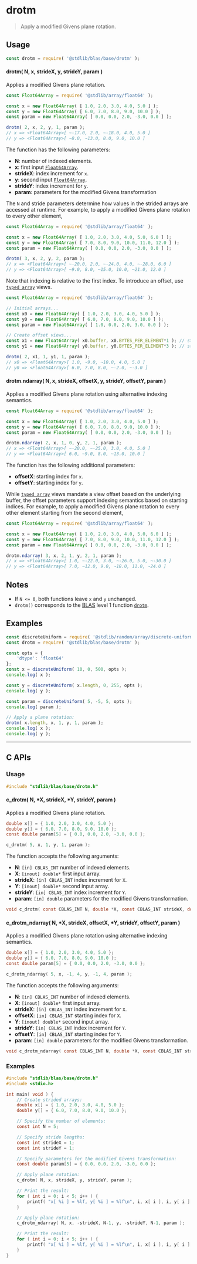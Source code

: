 <!--

@license Apache-2.0

Copyright (c) 2024 The Stdlib Authors.

Licensed under the Apache License, Version 2.0 (the "License");
you may not use this file except in compliance with the License.
You may obtain a copy of the License at

   http://www.apache.org/licenses/LICENSE-2.0

Unless required by applicable law or agreed to in writing, software
distributed under the License is distributed on an "AS IS" BASIS,
WITHOUT WARRANTIES OR CONDITIONS OF ANY KIND, either express or implied.
See the License for the specific language governing permissions and
limitations under the License.

-->

# drotm

> Apply a modified Givens plane rotation.

<section class="usage">

## Usage

```javascript
const drotm = require( '@stdlib/blas/base/drotm' );
```

#### drotm( N, x, strideX, y, strideY, param )

Applies a modified Givens plane rotation.

```javascript
const Float64Array = require( '@stdlib/array/float64' );

const x = new Float64Array( [ 1.0, 2.0, 3.0, 4.0, 5.0 ] );
const y = new Float64Array( [ 6.0, 7.0, 8.0, 9.0, 10.0 ] );
const param = new Float64Array( [ 0.0, 0.0, 2.0, -3.0, 0.0 ] );

drotm( 2, x, 2, y, 1, param );
// x => <Float64Array>[ ~-17.0, 2.0, ~-18.0, 4.0, 5.0 ]
// y => <Float64Array>[ ~8.0, ~13.0, 8.0, 9.0, 10.0 ]
```

The function has the following parameters:

-   **N**: number of indexed elements.
-   **x**: first input [`Float64Array`][mdn-float64array].
-   **strideX**: index increment for `x`.
-   **y**: second input [`Float64Array`][mdn-float64array].
-   **strideY**: index increment for `y`.
-   **param**: parameters for the modified Givens transformation

The `N` and stride parameters determine how values in the strided arrays are accessed at runtime. For example, to apply a modified Givens plane rotation to every other element,

```javascript
const Float64Array = require( '@stdlib/array/float64' );

const x = new Float64Array( [ 1.0, 2.0, 3.0, 4.0, 5.0, 6.0 ] );
const y = new Float64Array( [ 7.0, 8.0, 9.0, 10.0, 11.0, 12.0 ] );
const param = new Float64Array( [ 0.0, 0.0, 2.0, -3.0, 0.0 ] );

drotm( 3, x, 2, y, 2, param );
// x => <Float64Array>[ ~-20.0, 2.0, ~-24.0, 4.0, ~-28.0, 6.0 ]
// y => <Float64Array>[ ~9.0, 8.0, ~15.0, 10.0, ~21.0, 12.0 ]
```

Note that indexing is relative to the first index. To introduce an offset, use [`typed array`][mdn-typed-array] views.

<!-- eslint-disable stdlib/capitalized-comments -->

```javascript
const Float64Array = require( '@stdlib/array/float64' );

// Initial arrays...
const x0 = new Float64Array( [ 1.0, 2.0, 3.0, 4.0, 5.0 ] );
const y0 = new Float64Array( [ 6.0, 7.0, 8.0, 9.0, 10.0 ] );
const param = new Float64Array( [ 1.0, 0.0, 2.0, 3.0, 0.0 ] );

// Create offset views...
const x1 = new Float64Array( x0.buffer, x0.BYTES_PER_ELEMENT*1 ); // start at 2nd element
const y1 = new Float64Array( y0.buffer, y0.BYTES_PER_ELEMENT*3 ); // start at 4th element

drotm( 2, x1, 1, y1, 1, param );
// x0 => <Float64Array>[ 1.0, ~9.0, ~10.0, 4.0, 5.0 ]
// y0 => <Float64Array>[ 6.0, 7.0, 8.0, ~-2.0, ~-3.0 ]
```

#### drotm.ndarray( N, x, strideX, offsetX, y, strideY, offsetY, param )

Applies a modified Givens plane rotation using alternative indexing semantics.

```javascript
const Float64Array = require( '@stdlib/array/float64' );

const x = new Float64Array( [ 1.0, 2.0, 3.0, 4.0, 5.0 ] );
const y = new Float64Array( [ 6.0, 7.0, 8.0, 9.0, 10.0 ] );
const param = new Float64Array( [ 0.0, 0.0, 2.0, -3.0, 0.0 ] );

drotm.ndarray( 2, x, 1, 0, y, 2, 1, param );
// x => <Float64Array>[ ~-20.0, ~-25.0, 3.0, 4.0, 5.0 ]
// y => <Float64Array>[ 6.0, ~9.0, 8.0, ~13.0, 10.0 ]
```

The function has the following additional parameters:

-   **offsetX**: starting index for `x`.
-   **offsetY**: starting index for `y`.

While [`typed array`][mdn-typed-array] views mandate a view offset based on the underlying buffer, the offset parameters support indexing semantics based on starting indices. For example, to apply a modified Givens plane rotation to every other element starting from the second element,

```javascript
const Float64Array = require( '@stdlib/array/float64' );

const x = new Float64Array( [ 1.0, 2.0, 3.0, 4.0, 5.0, 6.0 ] );
const y = new Float64Array( [ 7.0, 8.0, 9.0, 10.0, 11.0, 12.0 ] );
const param = new Float64Array( [ 0.0, 0.0, 2.0, -3.0, 0.0 ] );

drotm.ndarray( 3, x, 2, 1, y, 2, 1, param );
// x => <Float64Array>[ 1.0, ~-22.0, 3.0, ~-26.0, 5.0, ~-30.0 ]
// y => <Float64Array>[ 7.0, ~12.0, 9.0, ~18.0, 11.0, ~24.0 ]
```

</section>

<!-- /.usage -->

<section class="notes">

## Notes

-   If `N <= 0`, both functions leave `x` and `y` unchanged.
-   `drotm()` corresponds to the [BLAS][blas] level 1 function [`drotm`][drotm].

</section>

<!-- /.notes -->

<section class="examples">

## Examples

<!-- eslint no-undef: "error" -->

```javascript
const discreteUniform = require( '@stdlib/random/array/discrete-uniform' );
const drotm = require( '@stdlib/blas/base/drotm' );

const opts = {
    'dtype': 'float64'
};
const x = discreteUniform( 10, 0, 500, opts );
console.log( x );

const y = discreteUniform( x.length, 0, 255, opts );
console.log( y );

const param = discreteUniform( 5, -5, 5, opts );
console.log( param );

// Apply a plane rotation:
drotm( x.length, x, 1, y, 1, param );
console.log( x );
console.log( y );
```

</section>

<!-- /.examples -->

<!-- C interface documentation. -->

* * *

<section class="c">

## C APIs

<!-- Section to include introductory text. Make sure to keep an empty line after the intro `section` element and another before the `/section` close. -->

<section class="intro">

</section>

<!-- /.intro -->

<!-- C usage documentation. -->

<section class="usage">

### Usage

```c
#include "stdlib/blas/base/drotm.h"
```

#### c_drotm( N, \*X, strideX, \*Y, strideY, param )

Applies a modified Givens plane rotation.

```c
double x[] = { 1.0, 2.0, 3.0, 4.0, 5.0 };
double y[] = { 6.0, 7.0, 8.0, 9.0, 10.0 };
const double param[5] = { 0.0, 0.0, 2.0, -3.0, 0.0 };

c_drotm( 5, x, 1, y, 1, param );
```

The function accepts the following arguments:

-   **N**: `[in] CBLAS_INT` number of indexed elements.
-   **X**: `[inout] double*` first input array.
-   **strideX**: `[in] CBLAS_INT` index increment for `X`.
-   **Y**: `[inout] double*` second input array.
-   **strideY**: `[in] CBLAS_INT` index increment for `Y`.
-   **param**: `[in] double` parameters for the modified Givens transformation.

```c
void c_drotm( const CBLAS_INT N, double *X, const CBLAS_INT strideX, double *Y, const CBLAS_INT strideY, const double *param );
```

#### c_drotm_ndarray( N, \*X, strideX, offsetX, \*Y, strideY, offsetY, param )

Applies a modified Givens plane rotation using alternative indexing semantics.

```c
double x[] = { 1.0, 2.0, 3.0, 4.0, 5.0 };
double y[] = { 6.0, 7.0, 8.0, 9.0, 10.0 };
const double param[5] = { 0.0, 0.0, 2.0, -3.0, 0.0 };

c_drotm_ndarray( 5, x, -1, 4, y, -1, 4, param );
```

The function accepts the following arguments:

-   **N**: `[in] CBLAS_INT` number of indexed elements.
-   **X**: `[inout] double*` first input array.
-   **strideX**: `[in] CBLAS_INT` index increment for `X`.
-   **offsetX**: `[in] CBLAS_INT` starting index for `X`.
-   **Y**: `[inout] double*` second input array.
-   **strideY**: `[in] CBLAS_INT` index increment for `Y`.
-   **offsetY**: `[in] CBLAS_INT` starting index for `Y`.
-   **param**: `[in] double` parameters for the modified Givens transformation.

```c
void c_drotm_ndarray( const CBLAS_INT N, double *X, const CBLAS_INT strideX, const CBLAS_INT offsetX, double *Y, const CBLAS_INT strideY, const CBLAS_INT offsetY, const double *param );
```

</section>

<!-- /.usage -->

<!-- C API usage notes. Make sure to keep an empty line after the `section` element and another before the `/section` close. -->

<section class="notes">

</section>

<!-- /.notes -->

<!-- C API usage examples. -->

<section class="examples">

### Examples

```c
#include "stdlib/blas/base/drotm.h"
#include <stdio.h>

int main( void ) {
    // Create strided arrays:
    double x[] = { 1.0, 2.0, 3.0, 4.0, 5.0 };
    double y[] = { 6.0, 7.0, 8.0, 9.0, 10.0 };

    // Specify the number of elements:
    const int N = 5;

    // Specify stride lengths:
    const int strideX = 1;
    const int strideY = 1;

    // Specify parameters for the modified Givens transformation:
    const double param[5] = { 0.0, 0.0, 2.0, -3.0, 0.0 };

    // Apply plane rotation:
    c_drotm( N, x, strideX, y, strideY, param );

    // Print the result:
    for ( int i = 0; i < 5; i++ ) {
        printf( "x[ %i ] = %lf, y[ %i ] = %lf\n", i, x[ i ], i, y[ i ] );
    }

    // Apply plane rotation:
    c_drotm_ndarray( N, x, -strideX, N-1, y, -strideY, N-1, param );

    // Print the result:
    for ( int i = 0; i < 5; i++ ) {
        printf( "x[ %i ] = %lf, y[ %i ] = %lf\n", i, x[ i ], i, y[ i ] );
    }
}
```

</section>

<!-- /.examples -->

</section>

<!-- /.c -->

<!-- Section for related `stdlib` packages. Do not manually edit this section, as it is automatically populated. -->

<section class="related">

</section>

<!-- /.related -->

<!-- Section for all links. Make sure to keep an empty line after the `section` element and another before the `/section` close. -->

<section class="links">

[blas]: http://www.netlib.org/blas

[drotm]: https://www.netlib.org/lapack/explore-html/d1/d45/group__rot_gae48ef017306866ac2d5a8c5a52617858.html#gae48ef017306866ac2d5a8c5a5261785

[mdn-float64array]: https://developer.mozilla.org/en-US/docs/Web/JavaScript/Reference/Global_Objects/Float64Array

[mdn-typed-array]: https://developer.mozilla.org/en-US/docs/Web/JavaScript/Reference/Global_Objects/TypedArray

</section>

<!-- /.links -->
